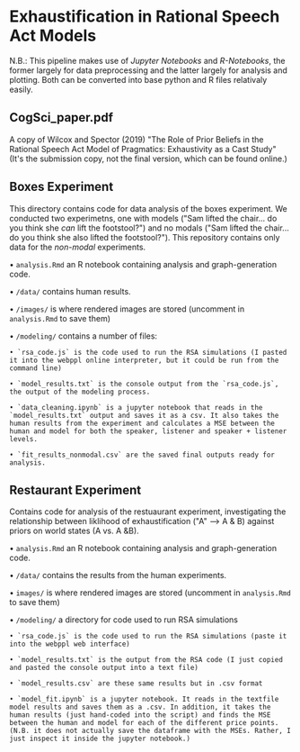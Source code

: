 
# Exhaustification in Rational Speech Act Models

N.B.: This pipeline makes use of *Jupyter Notebooks* and *R-Notebooks*, the former largely for data preprocessing and the latter largely for analysis and plotting. Both can be converted into base python and R files relativaly easily.

## CogSci_paper.pdf

A copy of Wilcox and Spector (2019) "The Role of Prior Beliefs in the Rational Speech Act Model of Pragmatics: Exhaustivity as a Cast Study" (It's the submission copy, not the final version, which can be found online.)

## Boxes Experiment

This directory contains code for data analysis of the boxes experiment. We conducted two experimetns, one with models ("Sam lifted the chair... do you think she *can* lift the footstool?") and no modals ("Sam lifted the chair... do you think she also lifted the footstool?"). This repository contains only data for the *non-modal* experiments.

• `analysis.Rmd` an R notebook containing analysis and graph-generation code.

• `/data/` contains human results.

• `/images/` is where rendered images are stored (uncomment in `analysis.Rmd` to save them)

• `/modeling/` contains a number of files:

	• `rsa_code.js` is the code used to run the RSA simulations (I pasted it into the webppl online interpreter, but it could be run from the command line)
	
	• `model_results.txt` is the console output from the `rsa_code.js`, the output of the modeling process.
	
	• `data_cleaning.ipynb` is a jupyter notebook that reads in the `model_results.txt` output and saves it as a csv. It also takes the human results from the experiment and calculates a MSE between the human and model for both the speaker, listener and speaker + listener levels.
	
	• `fit_results_nonmodal.csv` are the saved final outputs ready for analysis.

## Restaurant Experiment

Contains code for analysis of the restuaurant experiment, investigating the relationship between liklihood of exhaustification ("A" --> A & B) against priors on world states (A vs. A &B).

• `analysis.Rmd` an R notebook containing analysis and graph-generation code.

• `/data/` contains the results from the human experiments.

• `images/` is where rendered images are stored (uncomment in `analysis.Rmd` to save them)

• `/modeling/` a directory for code used to run RSA simulations

	• `rsa_code.js` is the code used to run the RSA simulations (paste it into the webppl web interface)
	
	• `model_results.txt` is the output from the RSA code (I just copied and pasted the console output into a text file)
	
	• `model_results.csv` are these same results but in .csv format
	
	• `model_fit.ipynb` is a jupyter notebook. It reads in the textfile model results and saves them as a .csv. In addition, it takes the human results (just hand-coded into the script) and finds the MSE between the human and model for each of the different price points. (N.B. it does not actually save the dataframe with the MSEs. Rather, I just inspect it inside the jupyter notebook.)

